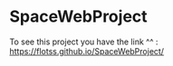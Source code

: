# SpaceWebProject

To see this project you have the link ^^ : https://flotss.github.io/SpaceWebProject/
